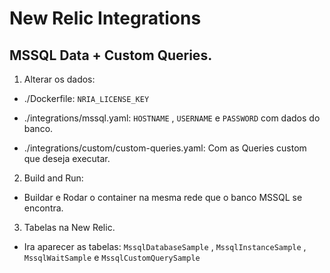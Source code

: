 # New Relic Integrations

## MSSQL Data + Custom Queries.


1) Alterar os dados:

- ./Dockerfile: ```NRIA_LICENSE_KEY```

- ./integrations/mssql.yaml: ```HOSTNAME``` , ```USERNAME``` e ```PASSWORD``` com dados do banco.

- ./integrations/custom/custom-queries.yaml: Com as Queries custom que deseja executar.


2) Build and Run:

- Buildar e Rodar o container na mesma rede que o banco MSSQL se encontra.


3) Tabelas na New Relic.

- Ira aparecer as tabelas: ```MssqlDatabaseSample``` , ```MssqlInstanceSample``` , ```MssqlWaitSample``` e ```MssqlCustomQuerySample```
